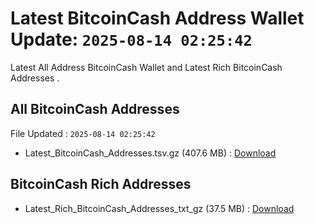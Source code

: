 # Latest BitcoinCash Address Wallet Update: `2025-08-14 02:25:42`

Latest All Address BitcoinCash Wallet and Latest Rich BitcoinCash Addresses .

## All BitcoinCash Addresses

File Updated : `2025-08-14 02:25:42`

- Latest_BitcoinCash_Addresses.tsv.gz (407.6 MB) : [Download](https://github.com/Pymmdrza/Rich-Address-Wallet/releases/tag/BitcoinCash)

## BitcoinCash Rich Addresses

- Latest_Rich_BitcoinCash_Addresses_txt_gz (37.5 MB) : [Download](https://github.com/Pymmdrza/Rich-Address-Wallet/releases/tag/BitcoinCash)
